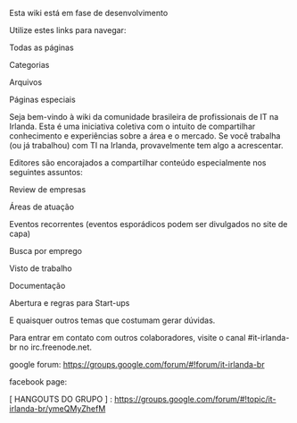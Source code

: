 Esta wiki está em fase de desenvolvimento

Utilize estes links para navegar:

Todas as páginas

Categorias

Arquivos

Páginas especiais

Seja bem-vindo à wiki da comunidade brasileira de profissionais de IT na Irlanda. Esta é uma iniciativa coletiva com o intuito de compartilhar conhecimento e experiências sobre a área e o mercado. Se você trabalha (ou já trabalhou) com TI na Irlanda, provavelmente tem algo a acrescentar.

Editores são encorajados a compartilhar conteúdo especialmente nos seguintes assuntos:

Review de empresas

Áreas de atuação

Eventos recorrentes (eventos esporádicos podem ser divulgados no site de capa)

Busca por emprego

Visto de trabalho

Documentação

Abertura e regras para Start-ups

E quaisquer outros temas que costumam gerar dúvidas.

Para entrar em contato com outros colaboradores, visite o canal #it-irlanda-br no irc.freenode.net.

google forum: https://groups.google.com/forum/#!forum/it-irlanda-br

facebook page:

[ HANGOUTS DO GRUPO ] : https://groups.google.com/forum/#!topic/it-irlanda-br/ymeQMyZhefM